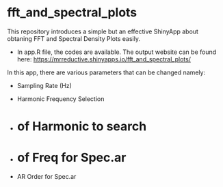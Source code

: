 # fft_and_spectral_plots
This repository introduces a simple but an effective ShinyApp about obtaning FFT and Spectral Density Plots easily.

* In app.R file, the codes are available. The output website can be found here: https://mrreductive.shinyapps.io/fft_and_spectral_plots/

In this app, there are various parameters that can be changed namely:

- Sampling Rate (Hz)

- Harmonic Frequency Selection

- # of Harmonic to search

- # of Freq for Spec.ar

- AR Order for Spec.ar

